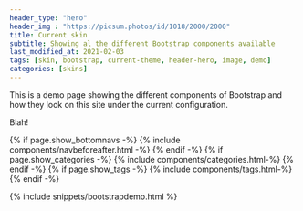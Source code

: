 ```yaml
---
header_type: "hero"
header_img : "https://picsum.photos/id/1018/2000/2000"
title: Current skin
subtitle: Showing al the different Bootstrap components available
last_modified_at: 2021-02-03
tags: [skin, bootstrap, current-theme, header-hero, image, demo]
categories: [skins]
---
```



This is a demo page showing the different components of Bootstrap and how they look on this site under the current configuration.

Blah!


{% if page.show_bottomnavs -%}
{% include components/navbeforeafter.html -%}
{% endif -%}
{% if page.show_categories -%}
{% include components/categories.html-%}
{% endif -%}
{% if page.show_tags -%}
{% include components/tags.html-%}
{% endif -%}


{% include snippets/bootstrapdemo.html  %}
